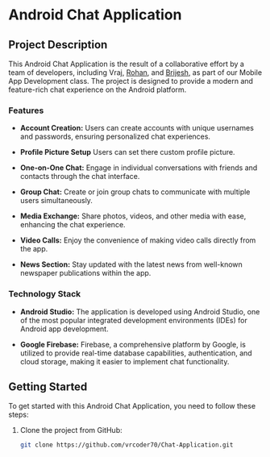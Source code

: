 # Android Chat Application

## Project Description

This Android Chat Application is the result of a collaborative effort by a team of developers, including Vraj, [Rohan](https://github.com/AfkRohan), and [Brijesh](https://github.com/brijeshpatel05), as part of our Mobile App Development class. The project is designed to provide a modern and feature-rich chat experience on the Android platform.

### Features

- **Account Creation:** Users can create accounts with unique usernames and passwords, ensuring personalized chat experiences.

- **Profile Picture Setup** Users can set there custom profile picture.

- **One-on-One Chat:** Engage in individual conversations with friends and contacts through the chat interface.

- **Group Chat:** Create or join group chats to communicate with multiple users simultaneously.

- **Media Exchange:** Share photos, videos, and other media with ease, enhancing the chat experience.

- **Video Calls:** Enjoy the convenience of making video calls directly from the app.

- **News Section:** Stay updated with the latest news from well-known newspaper publications within the app.

### Technology Stack

- **Android Studio:** The application is developed using Android Studio, one of the most popular integrated development environments (IDEs) for Android app development.

- **Google Firebase:** Firebase, a comprehensive platform by Google, is utilized to provide real-time database capabilities, authentication, and cloud storage, making it easier to implement chat functionality.

## Getting Started

To get started with this Android Chat Application, you need to follow these steps:

1. Clone the project from GitHub:
   ```sh
   git clone https://github.com/vrcoder70/Chat-Application.git